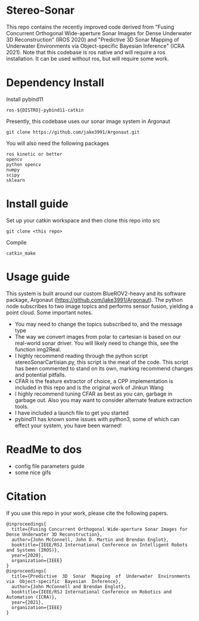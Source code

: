 # Stereo-Sonar
This repo contains the recently improved code derived from "Fusing Concurrent Orthogonal Wide-aperture Sonar Images for Dense Underwater 3D Reconstruction" (IROS 2020) and "Predictive  3D  Sonar  Mapping  of  Underwater  Environments via  Object-specific  Bayesian  Inference" (ICRA 2021). Note that this codebase is ros native and will require a ros installation. It can be used without ros, but will require some work. 

# Dependency Install 
Install pybind11
```
ros-${DISTRO}-pybind11-catkin
```
Presently, this codebase uses our sonar image system in Argonaut
```
git clone https://github.com/jake3991/Argonaut.git
```
You will also need the following packages
```
ros kinetic or better
opencv
python opencv
numpy
scipy
sklearn
```

# Install guide
Set up your catkin workspace and then clone this repo into src
```
git clone <this repo>
```
Compile
```
catkin_make
```

# Usage guide
This system is built around our custom BlueROV2-heavy and its software package, Argonaut (https://github.com/jake3991/Argonaut). The python node subscribes to two image topics and performs sensor fusion, yielding a point cloud. Some important notes. 
  - You may need to change the topics subscribed to, and the message type
  - The way we convert images from polar to cartesian is based on our real-world sonar driver. You will likely need to change this, see the function img2Real.
  - I highly recommend reading through the python script stereoSonarCartisian.py, this script is the meat of the code. This script has been commented to stand on its own, marking recommend changes and potential pitfalls. 
  - CFAR is the feature extractor of choice, a CPP implementation is included in this repo and is the original work of Jinkun Wang
  - I highly recommend tuning CFAR as best as you can, garbage in garbage out. Also you may want to consider alternate feature extraction tools. 
  - I have included a launch file to get you started
  - pybind11 has known some issues with python3, some of which can effect your system, you have been warned!


# ReadMe to dos
  - config file parameters guide
  - some nice gifs

# Citation
If you use this repo in your work, please cite the following papers. 

```
@inproceedings{
  title={Fusing Concurrent Orthogonal Wide-aperture Sonar Images for Dense Underwater 3D Reconstruction},
  author={John McConnell, John D. Martin and Brendan Englot},
  booktitle={IEEE/RSJ International Conference on Intelligent Robots and Systems (IROS)},
  year={2020},
  organization={IEEE}
}
@inproceedings{
  title={Predictive  3D  Sonar  Mapping  of  Underwater  Environments via  Object-specific  Bayesian  Inference},
  author={John McConnell and Brendan Englot},
  booktitle={IEEE/RSJ International Conference on Robotics and Automation (ICRA)},
  year={2021},
  organization={IEEE}
}
```
